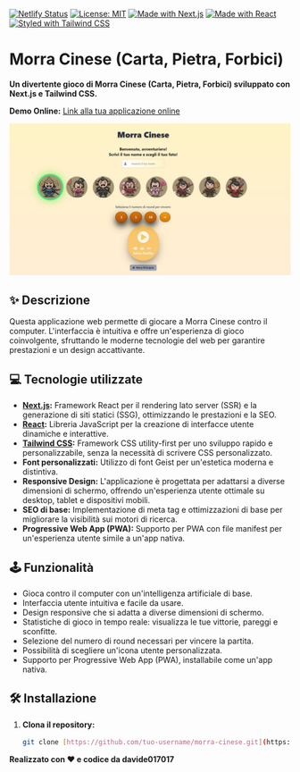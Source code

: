 [![Netlify Status](https://api.netlify.com/api/v1/badges/b870311d-eeed-4a7c-9720-17c092d2d1e6/deploy-status)](https://app.netlify.com/sites/morra-cinese-davide017017/deploys)
[![License: MIT](https://img.shields.io/badge/License-MIT-yellow.svg)](https://opensource.org/licenses/MIT)
[![Made with Next.js](https://img.shields.io/badge/Made%20with-Next.js-blue.svg)](https://nextjs.org/)
[![Made with React](https://img.shields.io/badge/Made%20with-React-blue.svg)](https://reactjs.org/)
[![Styled with Tailwind CSS](https://img.shields.io/badge/Styled%20with-Tailwind_CSS-teal.svg)](https://tailwindcss.com/)

# Morra Cinese (Carta, Pietra, Forbici)

**Un divertente gioco di Morra Cinese (Carta, Pietra, Forbici) sviluppato con Next.js e Tailwind CSS.**

**Demo Online:** [Link alla tua applicazione online](https://morra-cinese-davide017017.netlify.app/)

![Screenshot della App Morra-Cinese ](src/app/imageSite.JPG)

## ✨ Descrizione

Questa applicazione web permette di giocare a Morra Cinese contro il computer. L'interfaccia è intuitiva e offre un'esperienza di gioco coinvolgente, sfruttando le moderne tecnologie del web per garantire prestazioni e un design accattivante.

## 💻 Tecnologie utilizzate

* **[Next.js](https://nextjs.org/):** Framework React per il rendering lato server (SSR) e la generazione di siti statici (SSG), ottimizzando le prestazioni e la SEO.
* **[React](https://reactjs.org/):** Libreria JavaScript per la creazione di interfacce utente dinamiche e interattive.
* **[Tailwind CSS](https://tailwindcss.com/):** Framework CSS utility-first per uno sviluppo rapido e personalizzabile, senza la necessità di scrivere CSS personalizzato.
* **Font personalizzati:** Utilizzo di font Geist per un'estetica moderna e distintiva.
* **Responsive Design:** L'applicazione è progettata per adattarsi a diverse dimensioni di schermo, offrendo un'esperienza utente ottimale su desktop, tablet e dispositivi mobili.
* **SEO di base:** Implementazione di meta tag e ottimizzazioni di base per migliorare la visibilità sui motori di ricerca.
* **Progressive Web App (PWA):** Supporto per PWA con file manifest per un'esperienza utente simile a un'app nativa.

## 🕹️ Funzionalità

* Gioca contro il computer con un'intelligenza artificiale di base.
* Interfaccia utente intuitiva e facile da usare.
* Design responsive che si adatta a diverse dimensioni di schermo.
* Statistiche di gioco in tempo reale: visualizza le tue vittorie, pareggi e sconfitte.
* Selezione del numero di round necessari per vincere la partita.
* Possibilità di scegliere un'icona utente personalizzata.
* Supporto per Progressive Web App (PWA), installabile come un'app nativa.

## 🛠️ Installazione

1. **Clona il repository:**

   ```bash
   git clone [https://github.com/tuo-username/morra-cinese.git](https://github.com/tuo-username/morra-cinese.git)

**Realizzato con ❤️ e codice da davide017017**